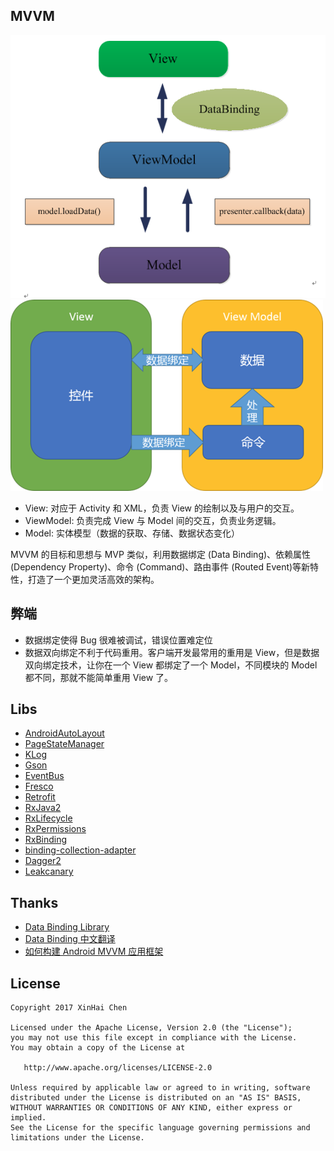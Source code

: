 ## MVVM
![screenshot_1](./images/mvvm.png)
![screenshot_1](./images/databinding.png)

- View: 对应于 Activity 和 XML，负责 View 的绘制以及与用户的交互。
- ViewModel: 负责完成 View 与 Model 间的交互，负责业务逻辑。
- Model: 实体模型（数据的获取、存储、数据状态变化）
   
MVVM 的目标和思想与 MVP 类似，利用数据绑定 (Data Binding)、依赖属性 (Dependency Property)、命令 (Command)、路由事件 (Routed Event)等新特性，打造了一个更加灵活高效的架构。


## 弊端 ##
- 数据绑定使得 Bug 很难被调试，错误位置难定位
- 数据双向绑定不利于代码重用。客户端开发最常用的重用是 View，但是数据双向绑定技术，让你在一个 View 都绑定了一个 Model，不同模块的 Model 都不同，那就不能简单重用 View 了。 


## Libs
- [AndroidAutoLayout](https://github.com/hongyangAndroid/AndroidAutoLayout)
- [PageStateManager](https://github.com/hss01248/PageStateManager)
- [KLog](https://github.com/ZhaoKaiQiang/KLog)
- [Gson](https://github.com/google/gson)
- [EventBus](https://github.com/greenrobot/EventBus)
- [Fresco](https://github.com/facebook/fresco)
- [Retrofit](https://github.com/square/retrofit)
- [RxJava2](https://github.com/ReactiveX/RxJava)
- [RxLifecycle](https://github.com/trello/RxLifecycle)
- [RxPermissions](https://github.com/tbruyelle/RxPermissions)
- [RxBinding](https://github.com/JakeWharton/RxBinding)
- [binding-collection-adapter](https://github.com/evant/binding-collection-adapter)
- [Dagger2](https://github.com/google/dagger)
- [Leakcanary](https://github.com/square/leakcanary)


## Thanks
- [Data Binding Library](https://developer.android.com/topic/libraries/data-binding/index.html)
- [Data Binding 中文翻译](http://www.jianshu.com/p/b1df61a4df77)
- [如何构建 Android MVVM 应用框架](http://tech.meituan.com/android_mvvm.html)


## License
```
Copyright 2017 XinHai Chen

Licensed under the Apache License, Version 2.0 (the "License");
you may not use this file except in compliance with the License.
You may obtain a copy of the License at

   http://www.apache.org/licenses/LICENSE-2.0

Unless required by applicable law or agreed to in writing, software
distributed under the License is distributed on an "AS IS" BASIS,
WITHOUT WARRANTIES OR CONDITIONS OF ANY KIND, either express or implied.
See the License for the specific language governing permissions and
limitations under the License.
```
